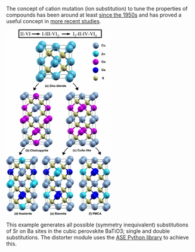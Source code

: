 The concept of cation mutation (ion substitution) to tune the properties of compounds has been around at least [since the 1950s](https://www.sciencedirect.com/science/article/pii/0022369758900507) and has proved a useful concept in [more recent studies](https://journals.aps.org/prb/abstract/10.1103/PhysRevB.79.165211).

![](cation_mutation.png)

This example generates all possible (symmetry inequivalent) substitutions of Sr on Ba sites in the cubic perovskite
BaTiO3; single and double substitutions.
The distorter module uses the [ASE Python library](https://wiki.fysik.dtu.dk/ase/) to achieve this.
